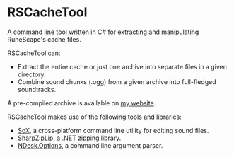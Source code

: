 RSCacheTool
===========

A command line tool written in C# for extracting and manipulating RuneScape's cache files.

RSCacheTool can:
 - Extract the entire cache or just one archive into separate files in a given directory.
 - Combine sound chunks (.ogg) from a given archive into full-fledged soundtracks.

A pre-compiled archive is available on [my website](https://villermen.com/browser/?d=rscachetool).

RSCacheTool makes use of the following tools and libraries:
 - [SoX](http://sox.sourceforge.net/), a cross-platform command line utility for editing sound files.
 - [SharpZipLip](http://icsharpcode.github.io/SharpZipLib/), a .NET zipping library.
 - [NDesk.Options](http://www.ndesk.org/Options), a command line argument parser.
